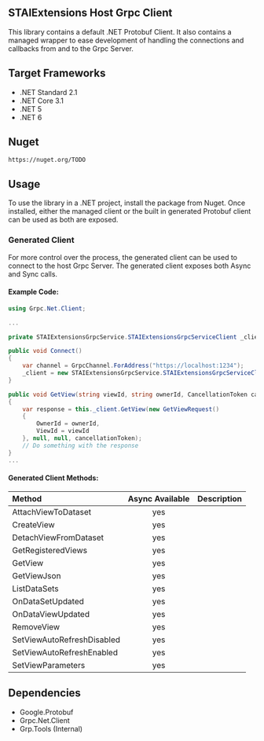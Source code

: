 ﻿## STAIExtensions Host Grpc Client

This library contains a default .NET Protobuf Client. It also contains a managed wrapper to ease development
of handling the connections and callbacks from and to the Grpc Server.

## Target Frameworks

- .NET Standard 2.1
- .NET Core 3.1
- .NET 5
- .NET 6

## Nuget

```http request
https://nuget.org/TODO
```

## Usage

To use the library in a .NET project, install the package from Nuget. Once installed, either the managed client
or the built in generated Protobuf client can be used as both are exposed.

### Generated Client

For more control over the process, the generated client can be used to connect to the host Grpc Server.
The generated client exposes both Async and Sync calls.

#### Example Code: 

```c#
using Grpc.Net.Client;

...

private STAIExtensionsGrpcService.STAIExtensionsGrpcServiceClient _client;

public void Connect()
{
    var channel = GrpcChannel.ForAddress("https://localhost:1234");
    _client = new STAIExtensionsGrpcService.STAIExtensionsGrpcServiceClient(channel);
}

public void GetView(string viewId, string ownerId, CancellationToken cancellationToken = default)
{
    var response = this._client.GetView(new GetViewRequest()
    {
        OwnerId = ownerId,
        ViewId = viewId
    }, null, null, cancellationToken);
    // Do something with the response        
}
...

```

#### Generated Client Methods:

| Method                     | Async Available | Description |
|:---------------------------|:---------------:|:------------|
| AttachViewToDataset        |       yes       |             |
| CreateView                 |       yes       |             |
| DetachViewFromDataset      |       yes       |             |
| GetRegisteredViews         |       yes       |             |
| GetView                    |       yes       |             |
| GetViewJson                |       yes       |             |
| ListDataSets               |       yes       |             |
| OnDataSetUpdated           |       yes       |             |
| OnDataViewUpdated          |       yes       |             |
| RemoveView                 |       yes       |             |
| SetViewAutoRefreshDisabled |       yes       |             |
| SetViewAutoRefreshEnabled  |       yes       |             |
| SetViewParameters          |       yes       |             |





## Dependencies

- Google.Protobuf
- Grpc.Net.Client
- Grp.Tools (Internal)
